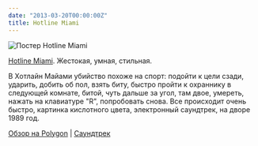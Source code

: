 ```yaml
---
date: "2013-03-20T00:00:00Z"
title: Hotline Miami
---
```


![Постер Hotline Miami](/img/posts/hotline-miami.jpg)

[Hotline Miami](http://hotlinemiami.com). Жестокая, умная, стильная.

В Хотлайн Майами убийство похоже на спорт: подойти к цели сзади, ударить, добить об пол, взять биту, быстро пройти к охраннику в следующей комнате, битой, чуть дальше за угол, там двое, умереть, нажать на клавиатуре "R", попробовать снова. Все происходит очень быстро, картинка кислотного цвета, электронный саундтрек, на дворе 1989 год.

[Обзор на Polygon](http://www.polygon.com/game/hotline-miami/3603) | [Саундтрек](https://soundcloud.com/devolverdigital/sets/hotline-miami-official)